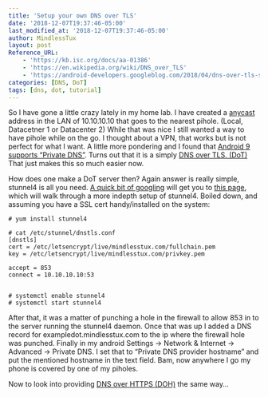 ```yaml
---
title: 'Setup your own DNS over TLS'
date: '2018-12-07T19:37:46-05:00'
last_modified_at: '2018-12-07T19:37:46-05:00'
author: MindlessTux
layout: post
Reference_URL:
    - 'https://kb.isc.org/docs/aa-01386'
    - 'https://en.wikipedia.org/wiki/DNS_over_TLS'
    - 'https://android-developers.googleblog.com/2018/04/dns-over-tls-support-in-android-p.html'
categories: [DNS, DoT]
tags: [dns, dot, tutorial]
---
```


So I have gone a little crazy lately in my home lab. I have created a [anycast](https://en.wikipedia.org/wiki/Anycast) address in the LAN of 10.10.10.10 that goes to the nearest pihole. (Local, Datacetner 1 or Datacenter 2) While that was nice I still wanted a way to have pihole while on the go. I thought about a VPN, that works but is not perfect for what I want. A little more pondering and I found that [Android 9 supports “Private DNS”](https://android-developers.googleblog.com/2018/04/dns-over-tls-support-in-android-p.html). Turns out that it is a simply [DNS over TLS. (DoT)](https://en.wikipedia.org/wiki/DNS_over_TLS) That just makes this so much easier now.

<!--readmore-->

How does one make a DoT server then? Again answer is really simple, stunnel4 is all you need. [A quick bit of googling](http://lmgtfy.com/?q=dns+over+tls+stunnel) will get you to [this page](https://kb.isc.org/docs/aa-01386), which will walk through a more indepth setup of stunnel4. Boiled down, and assuming you have a SSL cert handy/installed on the system:

```
# yum install stunnel4

# cat /etc/stunnel/dnstls.conf
[dnstls]
cert = /etc/letsencrypt/live/mindlesstux.com/fullchain.pem
key = /etc/letsencrypt/live/mindlesstux.com/privkey.pem

accept = 853
connect = 10.10.10.10:53


# systemctl enable stunnel4
# systemctl start stunnel4
```

After that, it was a matter of punching a hole in the firewall to allow 853 in to the server running the stunnel4 daemon. Once that was up I added a DNS record for exampledot.mindlesstux.com to the ip where the firewall hole was punched. Finally in my android Settings -&gt; Network &amp; Internet -&gt; Advanced -&gt; Private DNS. I set that to “Private DNS provider hostname” and put the mentioned hostname in the text field. Bam, now anywhere I go my phone is covered by one of my piholes.

Now to look into providing [DNS over HTTPS (DOH)](https://en.wikipedia.org/wiki/DNS_over_HTTPS) the same way…